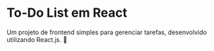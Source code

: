 # To-Do List em React

Um projeto de frontend simples para gerenciar tarefas, desenvolvido utilizando React.js. 🚀
